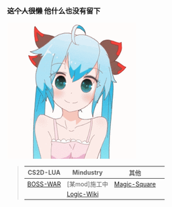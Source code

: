 ### ~~这个人很懒~~ 他什么也没有留下

[QAQ]: # ([生活苦涩])

![LOVE U](img/unnamed.gif "嘤")

>|CS2D-LUA|Mindustry|其他||
>|--------|-------------|---|---|
>|[BOSS-WAR](https://github.com/LanluZ/CS2D-BOSS-MOD)|[某mod]施工中|[Magic-Square](https://github.com/LanluZ/Magic-Square)||
>||[Logic-Wiki](https://github.com/LanluZ/Mindustry-guide)|||